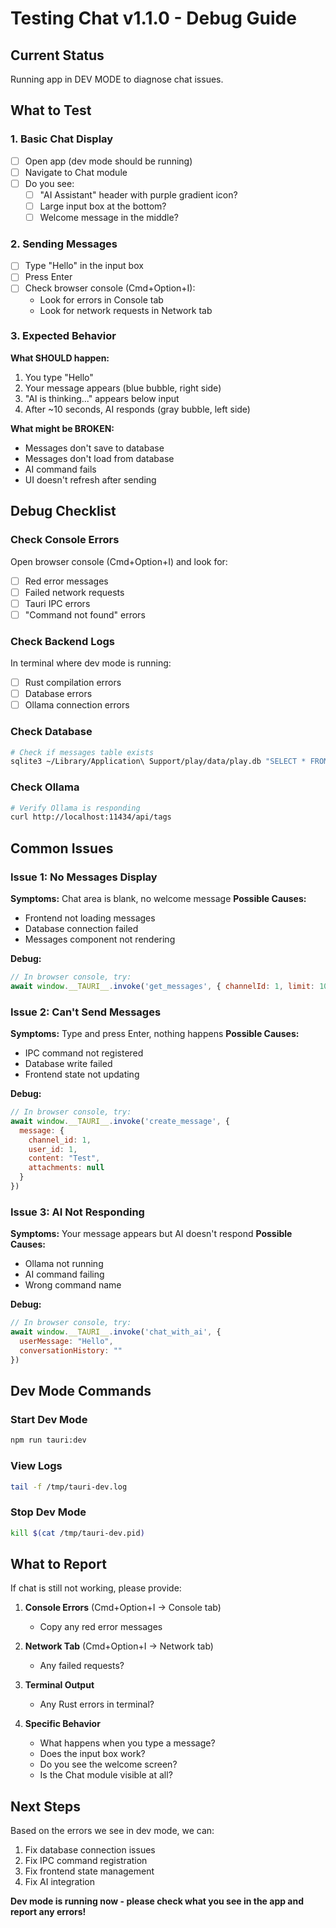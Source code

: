 # Testing Chat v1.1.0 - Debug Guide

## Current Status
Running app in DEV MODE to diagnose chat issues.

## What to Test

### 1. Basic Chat Display
- [ ] Open app (dev mode should be running)
- [ ] Navigate to Chat module
- [ ] Do you see:
  - [ ] "AI Assistant" header with purple gradient icon?
  - [ ] Large input box at the bottom?
  - [ ] Welcome message in the middle?

### 2. Sending Messages
- [ ] Type "Hello" in the input box
- [ ] Press Enter
- [ ] Check browser console (Cmd+Option+I):
  - Look for errors in Console tab
  - Look for network requests in Network tab

### 3. Expected Behavior

**What SHOULD happen:**
1. You type "Hello"
2. Your message appears (blue bubble, right side)
3. "AI is thinking..." appears below input
4. After ~10 seconds, AI responds (gray bubble, left side)

**What might be BROKEN:**
- Messages don't save to database
- Messages don't load from database
- AI command fails
- UI doesn't refresh after sending

## Debug Checklist

### Check Console Errors
Open browser console (Cmd+Option+I) and look for:
- [ ] Red error messages
- [ ] Failed network requests
- [ ] Tauri IPC errors
- [ ] "Command not found" errors

### Check Backend Logs
In terminal where dev mode is running:
- [ ] Rust compilation errors
- [ ] Database errors
- [ ] Ollama connection errors

### Check Database
```bash
# Check if messages table exists
sqlite3 ~/Library/Application\ Support/play/data/play.db "SELECT * FROM messages LIMIT 5;"
```

### Check Ollama
```bash
# Verify Ollama is responding
curl http://localhost:11434/api/tags
```

## Common Issues

### Issue 1: No Messages Display
**Symptoms:** Chat area is blank, no welcome message
**Possible Causes:**
- Frontend not loading messages
- Database connection failed
- Messages component not rendering

**Debug:**
```javascript
// In browser console, try:
await window.__TAURI__.invoke('get_messages', { channelId: 1, limit: 10 })
```

### Issue 2: Can't Send Messages
**Symptoms:** Type and press Enter, nothing happens
**Possible Causes:**
- IPC command not registered
- Database write failed
- Frontend state not updating

**Debug:**
```javascript
// In browser console, try:
await window.__TAURI__.invoke('create_message', { 
  message: { 
    channel_id: 1, 
    user_id: 1, 
    content: "Test", 
    attachments: null 
  }
})
```

### Issue 3: AI Not Responding
**Symptoms:** Your message appears but AI doesn't respond
**Possible Causes:**
- Ollama not running
- AI command failing
- Wrong command name

**Debug:**
```javascript
// In browser console, try:
await window.__TAURI__.invoke('chat_with_ai', { 
  userMessage: "Hello", 
  conversationHistory: "" 
})
```

## Dev Mode Commands

### Start Dev Mode
```bash
npm run tauri:dev
```

### View Logs
```bash
tail -f /tmp/tauri-dev.log
```

### Stop Dev Mode
```bash
kill $(cat /tmp/tauri-dev.pid)
```

## What to Report

If chat is still not working, please provide:

1. **Console Errors** (Cmd+Option+I → Console tab)
   - Copy any red error messages
   
2. **Network Tab** (Cmd+Option+I → Network tab)
   - Any failed requests?
   
3. **Terminal Output**
   - Any Rust errors in terminal?
   
4. **Specific Behavior**
   - What happens when you type a message?
   - Does the input box work?
   - Do you see the welcome screen?
   - Is the Chat module visible at all?

## Next Steps

Based on the errors we see in dev mode, we can:
1. Fix database connection issues
2. Fix IPC command registration
3. Fix frontend state management
4. Fix AI integration

**Dev mode is running now - please check what you see in the app and report any errors!**

